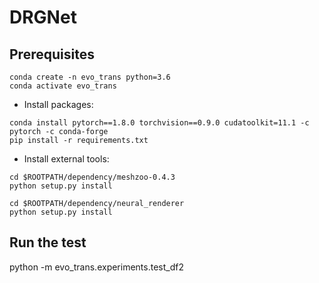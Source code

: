 # DRGNet

## Prerequisites
```
conda create -n evo_trans python=3.6
conda activate evo_trans
```
- Install packages:
```
conda install pytorch==1.8.0 torchvision==0.9.0 cudatoolkit=11.1 -c pytorch -c conda-forge
pip install -r requirements.txt
```

- Install external tools:

```
cd $ROOTPATH/dependency/meshzoo-0.4.3
python setup.py install
```

```
cd $ROOTPATH/dependency/neural_renderer
python setup.py install
```

## Run the test
python -m evo_trans.experiments.test_df2
